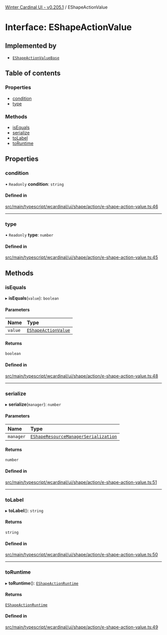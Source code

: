 [Winter Cardinal UI - v0.205.1](../index.md) / EShapeActionValue

# Interface: EShapeActionValue

## Implemented by

- [`EShapeActionValueBase`](../classes/EShapeActionValueBase.md)

## Table of contents

### Properties

- [condition](EShapeActionValue.md#condition)
- [type](EShapeActionValue.md#type)

### Methods

- [isEquals](EShapeActionValue.md#isequals)
- [serialize](EShapeActionValue.md#serialize)
- [toLabel](EShapeActionValue.md#tolabel)
- [toRuntime](EShapeActionValue.md#toruntime)

## Properties

### condition

• `Readonly` **condition**: `string`

#### Defined in

[src/main/typescript/wcardinal/ui/shape/action/e-shape-action-value.ts:46](https://github.com/winter-cardinal/winter-cardinal-ui/blob/v0.205.1/src/main/typescript/wcardinal/ui/shape/action/e-shape-action-value.ts#L46)

___

### type

• `Readonly` **type**: `number`

#### Defined in

[src/main/typescript/wcardinal/ui/shape/action/e-shape-action-value.ts:45](https://github.com/winter-cardinal/winter-cardinal-ui/blob/v0.205.1/src/main/typescript/wcardinal/ui/shape/action/e-shape-action-value.ts#L45)

## Methods

### isEquals

▸ **isEquals**(`value`): `boolean`

#### Parameters

| Name | Type |
| :------ | :------ |
| `value` | [`EShapeActionValue`](EShapeActionValue.md) |

#### Returns

`boolean`

#### Defined in

[src/main/typescript/wcardinal/ui/shape/action/e-shape-action-value.ts:48](https://github.com/winter-cardinal/winter-cardinal-ui/blob/v0.205.1/src/main/typescript/wcardinal/ui/shape/action/e-shape-action-value.ts#L48)

___

### serialize

▸ **serialize**(`manager`): `number`

#### Parameters

| Name | Type |
| :------ | :------ |
| `manager` | [`EShapeResourceManagerSerialization`](../classes/EShapeResourceManagerSerialization.md) |

#### Returns

`number`

#### Defined in

[src/main/typescript/wcardinal/ui/shape/action/e-shape-action-value.ts:51](https://github.com/winter-cardinal/winter-cardinal-ui/blob/v0.205.1/src/main/typescript/wcardinal/ui/shape/action/e-shape-action-value.ts#L51)

___

### toLabel

▸ **toLabel**(): `string`

#### Returns

`string`

#### Defined in

[src/main/typescript/wcardinal/ui/shape/action/e-shape-action-value.ts:50](https://github.com/winter-cardinal/winter-cardinal-ui/blob/v0.205.1/src/main/typescript/wcardinal/ui/shape/action/e-shape-action-value.ts#L50)

___

### toRuntime

▸ **toRuntime**(): [`EShapeActionRuntime`](../classes/EShapeActionRuntime.md)

#### Returns

[`EShapeActionRuntime`](../classes/EShapeActionRuntime.md)

#### Defined in

[src/main/typescript/wcardinal/ui/shape/action/e-shape-action-value.ts:49](https://github.com/winter-cardinal/winter-cardinal-ui/blob/v0.205.1/src/main/typescript/wcardinal/ui/shape/action/e-shape-action-value.ts#L49)
